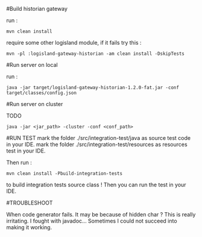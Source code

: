 #Build historian gateway

run :
```shell script
mvn clean install
```

require some other logisland module, if it fails try this :

```shell script
mvn -pl :logisland-gateway-historian -am clean install -DskipTests
```

#Run server on local

run :
```shell script
java -jar target/logisland-gateway-historian-1.2.0-fat.jar -conf target/classes/config.json
```

#Run server on cluster

TODO
```shell script
java -jar <jar_path> -cluster -conf <conf_path>
```

#RUN TEST
mark the folder ./src/integration-test/java as source test code in your IDE.
mark the folder ./src/integration-test/resources as resources test in your IDE.

Then run :
```shell script
mvn clean install -Pbuild-integration-tests
``` 

to build integration tests source class ! Then you can run the test in your IDE.


#TROUBLESHOOT

When code generator fails. It may be because of hidden char ? This is really irritating.
I fought with javadoc... Sometimes I could not succeed into making it working.